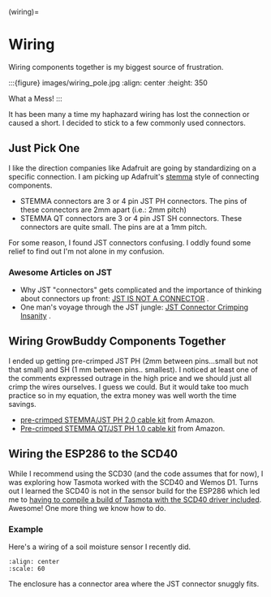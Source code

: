 (wiring)=

# Wiring

Wiring components together is my biggest source of frustration.  

:::{figure} images/wiring_pole.jpg
:align: center
:height: 350

What a Mess!
:::


It has been many a time my haphazard wiring has lost the connection or caused a short.  I decided to stick to a few commonly used connectors.

## Just Pick One

I like the direction companies like Adafruit are going by standardizing on a specific connection.  I am picking up Adafruit's  [stemma](https://learn.adafruit.com/introducing-adafruit-stemma-qt)  style of connecting components.
- STEMMA connectors are 3 or 4 pin JST PH connectors.  The pins of these connectors are 2mm apart (i.e.: 2mm pitch)
- STEMMA QT connectors are 3 or 4 pin JST SH connectors.  These connectors are quite small.  The pins are at a 1mm pitch.

For some reason, I found JST connectors confusing.  I oddly found some relief to find out I'm not alone in my confusion.

### Awesome Articles on JST

- Why JST "connectors" gets complicated and the importance of thinking about connectors up front: [JST IS NOT A CONNECTOR](https://hackaday.com/2017/12/27/jst-is-not-a-connector/) .
- One man's voyage through the JST jungle:  [JST Connector Crimping Insanity](https://iotexpert.com/jst-connector-crimping-insanity/) .


## Wiring GrowBuddy Components Together

I ended up getting pre-crimped JST PH (2mm between pins...small but not that small) and SH (1 mm between pins.. smallest).  I noticed at least one of the comments expressed outrage in the high price and we should just all crimp the wires ourselves.  I guess we could.  But it would take too much practice so in my equation, the extra money was well worth the time savings.
- [pre-crimped STEMMA/JST PH 2.0 cable kit](https://amzn.to/3SLurIX) from Amazon.
- [Pre-crimped STEMMA QT/JST PH 1.0 cable kit](https://amzn.to/3MyOCrV) from Amazon.

## Wiring the ESP286 to the SCD40
While I recommend using the SCD30 (and the code assumes that for now), I was exploring how Tasmota worked with the SCD40 and Wemos D1.  Turns out I learned the SCD40 is not in the sensor build for the ESP286 which led me to [having to compile a build of Tasmota with the SCD40 driver included](github_compile).  Awesome!  One more thing we know how to do.



### Example

Here's a wiring of a soil moisture sensor I recently did.

```{image} images/soil_moisture.jpg
:align: center
:scale: 60
```

The enclosure has a connector area where the JST connector snuggly fits.
